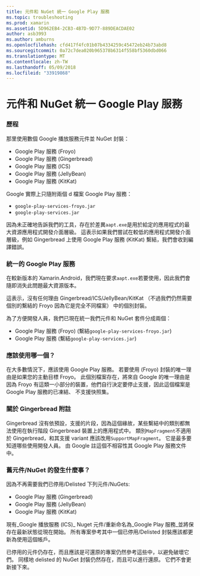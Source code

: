 ```yaml
---
title: 元件和 NuGet 統一 Google Play 服務
ms.topic: troubleshooting
ms.prod: xamarin
ms.assetid: 5D962EB4-2CB3-4B7D-9D77-889DEACDAE02
author: asb3993
ms.author: amburns
ms.openlocfilehash: cfd417f4fc01b07b4334259c45472eb24b73abd8
ms.sourcegitcommit: 0a72c7dea020b965378b6314f558bf5360dbd066
ms.translationtype: MT
ms.contentlocale: zh-TW
ms.lasthandoff: 05/09/2018
ms.locfileid: "33919868"
---
```

# <a name="unifying-google-play-services-components-and-nuget"></a>元件和 NuGet 統一 Google Play 服務

### <a name="history"></a>歷程

那里使用數個 Google 播放服務元件並 NuGet 封裝：

-   Google Play 服務 (Froyo)
-   Google Play 服務 (Gingerbread)
-   Google Play 服務 (ICS)
-   Google Play 服務 (JellyBean)
-   Google Play 服務 (KitKat)

Google 實際上只隨附兩個 d 檔案 Google Play 服務：

-   `google-play-services-froyo.jar`
-   `google-play-services.jar`

因為未正確地告訴我們的工具，存在於差異`aapt.exe`是用於給定的應用程式的最大資源應用程式開發介面層級。 這表示如果我們嘗試在較低的應用程式開發介面層級，例如 Gingerbread 上使用 Google Play 服務 (KitKat) 繫結，我們會收到編譯錯誤。

### <a name="unifying-google-play-services"></a>統一的 Google Play 服務

在較新版本的 Xamarin.Android，我們現在要求`aapt.exe`若要使用，因此我們會隨即消失此問題最大資源版本。

這表示，沒有任何理由 Gingerbread/ICS/JellyBean/KitKat （不過我們仍然需要個別的繫結的 Froyo 因為它是完全不同檔案） 中的個別封裝。

為了方便開發人員，我們已現在統一我們元件和 NuGet 套件分成兩個：

-   Google Play 服務 (Froyo) (繫結`google-play-services-froyo.jar`)
-   Google Play 服務 (繫結`google-play-services.jar`)

### <a name="which-one-should-be-used"></a>應該使用哪一個？

在大多數情況下，應該使用 Google Play 服務。 若要使用 (Froyo) 封裝的唯一理由是如果您的主動目標 Froyo。 此個別檔案存在，將來自 Google 的唯一理由是因為 Froyo 有這類一小部分的裝置，他們自行決定要停止支援，因此這個檔案是 Google Play 服務的已凍結、 不支援快照集。

### <a name="note-about-gingerbread"></a>關於 Gingerbread 附註

Gingerbread 沒有依預設，支援的片段，因為這個緣故，某些繫結中的類別都無法使用在執行階段 Gingerbread 裝置上的應用程式中。 類別`MapFragment`不適用於 Gingerbread，和其支援 variant 應該改用`SupportMapFragment`。 它是最多要知道哪些使用開發人員。 由 Google 註這個不相容性其 Google Play 服務文件中。

### <a name="what-happens-to-the-old-componentsnugets"></a>舊元件/NuGet 的發生什麼事？

因為不再需要我們已停用/Delisted 下列元件/NuGets:

-   Google Play 服務 (Gingerbread)
-   Google Play 服務 (JellyBean)
-   Google Play 服務 (KitKat)

現有_Google 播放服務 (ICS)_ Nuget 元件/重新命名為_Google Play 服務_並將保存在最新狀態從現在開始。 所有專案參考其中一個已停用/Delisted 封裝應該都更新為使用這個帳戶。

已停用的元件仍存在，而且應該是可還原的專案仍然參考這些中，以避免破壞它們。 同樣地 delisted 的 NuGet 封裝仍然存在，而且可以進行還原。 它們不會更新接下來。
